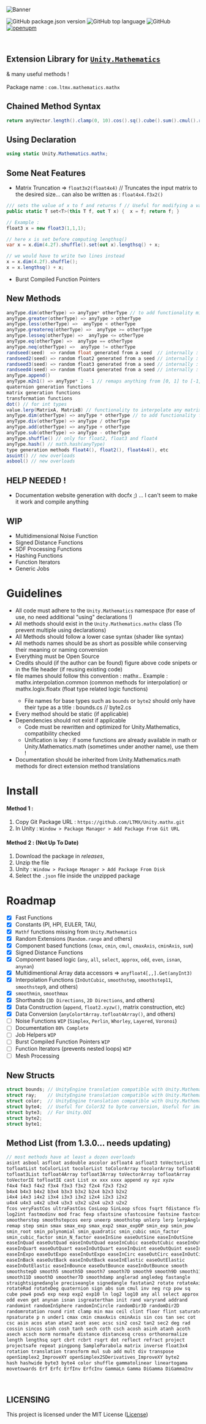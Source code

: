 ![Banner](https://raw.githubusercontent.com/LTMX/Unity.mathx/master/.branding/LTMX_Unity_Mathematics_Mathx_Github_Banner_Thin.png)

<!-- ![GitHub repo size](https://img.shields.io/github/repo-size/LTMX/Unity.mathx) -->
![GitHub package.json version](https://img.shields.io/github/package-json/v/LTMX/Unity.mathx?color=blueviolet)
![GitHub top language](https://img.shields.io/github/languages/top/LTMX/Unity.mathx?color=success)
![GitHub](https://img.shields.io/github/license/LTMX/Unity.mathx)
[![openupm](https://img.shields.io/npm/v/com.ltmx.mathematics.mathx?label=openupm&registry_uri=https://package.openupm.com)](https://openupm.com/packages/com.ltmx.mathematics.mathx/)

<br>

## Extension Library for [` Unity.Mathematics `](https://github.com/Unity-Technologies/Unity.Mathematics)
& many useful methods !<br><br>
Package name : `com.ltmx.mathematics.mathx`

<!--
<a href="https://ko-fi.com/I2I0IMQA9">
  <img align="left" src="https://raw.githubusercontent.com/LTMX/Banners-And-Buttons/main/Support%20Me%20Kofi%20Banner%20Shader%20Graph%20Mastery.png" width="140px"/>
</a><br><br>
-->

## Chained Method Syntax
```cs
return anyVector.length().clamp(0, 10).cos().sq().cube().sum().cmul().rotate(anyQuaternion).clint().div(3.2f).rcp();
```

## Using Declaration
```cs
using static Unity.Mathematics.mathx;
```


## Some Neat Features
- Matrix Truncation => `float3x2(float4x4)` // Truncates the input matrix to the desired size... can also be written as : `float4x4.f3x2()`
```c#
/// sets the value of x to f and returns f // Useful for modifying a variable in line.
public static T set<T>(this T f, out T x) {  x = f; return f; }

// Example :
float3 x = new float3(1,1,1);

// here x is set before computing lengthsq()
var x = x.dim(4.2f).shuffle().set(out x).lengthsq() + x; 

// we would have to write two lines instead
x = x.dim(4.2f).shuffle();
x = x.lengthsq() + x;
```

- Burst Compiled Function Pointers

## New Methods
```c#
anyType.dim(otherType) => anyType* otherType // to add functionality missing from internal operator overloads // named dim to not confuse with mul()
anyType.greater(otherType) => anyType > otherType
anyType.less(otherType) =>  anyType < otherType
anyType.greatereq(otherType) =>  anyType >= otherType
anyType.lesseq(otherType) =>  anyType <= otherType
anyType.eq(otherType) =>  anyType == otherType
anyType.neq(otherType) =>  anyType != otherType
randseed(seed)  => random float generated from a seed  // internally : Random.Init(seed).Nextfloat()
randseed2(seed) => random float2 generated from a seed // internally : Random.Init(seed).Nextfloat()
randseed3(seed) => random float3 generated from a seed // internally : Random.Init(seed).Nextfloat()
randseed4(seed) => random float4 generated from a seed // internally : Random.Init(seed).Nextfloat()
anyType.append()
anyType.m2n1() => anyType* 2 - 1 // remaps anything from [0, 1] to [-1, 1]
quaternion generation functions
matrix generation functions
transformation functions
dot() // for int types
value.lerp(MatrixA, MatrixB) // functionality to interpolate any matrix
anyType.dim(otherType) => anyType * otherType // to add functionality for missing from operator overloads // 'dim' to not confuse with mul()
anyType.div(otherType) => anyType / otherType
anyType.add(otherType) => anyType + otherType
anyType.sub(otherType) => anyType - otherType
anyType.shuffle() // only for float2, float3 and float4
anyType.hash() // math.hash(anyType)
type generation methods float4(), float2(), float4x4(), etc
asuint() // new overloads
asbool() // new overloads
```

## HELP NEEDED !
- Documentation website generation with docfx ;) ... I can't seem to make it work and compile anything

## WIP
- Multidimensional Noise Function
- Signed Distance Functions
- SDF Processing Functions
- Hashing Functions
- Function Iterators
- Generic Jobs


# Guidelines

 - All code must adhere to the `Unity.Mathematics` namespace (for ease of use, no need additional "using" declarations !)
 - All methods should exist in the `Unity.Mathematics.mathx` class (To prevent multiple using declarations)
 - All Methods should follow a lower case syntax (shader like syntax)
 - All methods names should be as short as possible while conserving their meaning or naming convension
 - Everything must be Open Source
 - Credits should (if the author can be found) figure above code snipets or in the file header (if reusing existing code)
 - file mames should follow this convention : mathx.<usage>.<differentiation>
      Example : mathx.interpolation.common (common methods for interpolation) or mathx.logix.floatx (float type related logic functions)
    - File names for base types such as `bounds` or `byte2` should only have their type as a title : bounds.cs // byte2.cs
 - Every method should be static (if applicable)
 - Dependencies should not exist if applicable
    - Code must be rewritten and optimized for Unity.Mathematics, compatibility checked
    - Unification is key : if some functions are already available in math or Unity.Mathematics.math (sometimes under another name), use them !
 - Documentation should be inherited from Unity.Mathematics.math methods for direct extension method translations
    

# Install
#### Method 1 : <br>
1. Copy Git Package URL : `https://github.com/LTMX/Unity.mathx.git`
2. In Unity : `Window > Package Manager > Add Package From Git URL`

#### Method 2 : (Not Up To Date) <br>
1. Download the package in *releases*,
2. Unzip the file
3. Unity : `Window > Package Manager > Add Package From Disk`
4. Select the `.json` file inside the unzipped package


# Roadmap
- [x] Fast Functions
- [x] Constants (PI, HPI, EULER, TAU, 
- [x] `Mathf` functions missing from `Unity.Mathematics`
- [x] Random Extensions (`Random.range` and others)
- [x] Component based functions (`cmax`, `cmin`, `cmul`, `cmaxAxis`, `cminAxis`, `sum`)
- [x] Signed Distance Functions
- [x] Component based logic (`any`, `all`, `select`, `approx`, `odd`, `even`, `isnan`, `anynan`)
- [x] Multidimentional Array data accessors => `anyfloat4[,,].Get(anyInt3)`
- [x] Interpolation Functions (`InOutCubic`, `smoothstep`, `smoothstep11`, `smoothstep9`, and others)
- [x] `smoothmin`, `smoothmax`
- [x] Shorthands (`3D Directions`, `2D Directions`, and others)
- [x] Data Construction (`append`, `float2.xyzw()`, matrix construction, etc)
- [x] Data Conversion (`anyColortArray.tofloat4Array()`, and others)
- [ ] Noise Functions `WIP` (`Simplex`, `Perlin`, `Whorley`, `Layered`, `Voronoi`)
- [ ] Documentation `80% Complete`
- [ ] Job Helpers `WIP`
- [ ] Burst Compiled Function Pointers `WIP`
- [ ] Function Iterators (prevents nested loops) `WIP`
- [ ] Mesh Processing

## New Structs
  ```c++
  struct bounds; // UnityEngine translation compatible with Unity.Mathematics (implicit cast to "UnityEngine.Bounds")
  struct ray;    // UnityEngine translation compatible with Unity.Mathematics (implicit cast to "UnityEngine.Ray")
  struct color;  // UnityEngine translation compatible with Unity.Mathematics (implicit cast to "UnityEngine.Color")
  struct byte4;  // Useful for Color32 to byte conversion, Useful for image file export (implicit cast to "UnityEngine.Color32") //For Unity.QOI
  struct byte3;  // For Unity.QOI
  struct byte2;
  struct byte1;
  ```
  
## Method List (from 1.3.0... needs updating)
```cs
// most methods have at least a dozen overloads
asint asbool asfloat asdouble ascolor asfloat4 asfloat3 toVectorList 
tofloatList toColorList tocolorList toColorArray tocolorArray tofloat4List
tofloat3List tofloat4Array tofloat3Array toVectorArray tofloatArray
toVectorIE tofloatIE cast List xx xxx xxxx append xy xyz xyzw 
f4x4 f4x3 f4x2 f3x4 f3x3 f3x2 f2x4 f2x3 f2x2 
b4x4 b4x3 b4x2 b3x4 b3x3 b3x2 b2x4 b2x3 b2x2 
i4x4 i4x3 i4x2 i3x4 i3x3 i3x2 i2x4 i2x3 i2x2 
u4x4 u4x3 u4x2 u3x4 u3x3 u3x2 u2x4 u2x3 u2x2 
fcos veryFastCos ultraFastCos CosLoop SinLoop sfcos fsqrt fdistance flength 
log2int fastmodinv mod frac fexp sfastsine sfastcosine fastsine fastcosine 
smootherstep smoothstepcos eerp uneerp smoothstep unlerp lerp lerpAngle 
remap step smin smax smax_exp smax_exp2 smax_expOP smin_exp smin_pow 
smin_root smin_polynomial smin_quadratic smin_cubic smin_factor 
smin_cubic_factor smin_N_factor easeInSine easeOutSine easeInOutSine 
easeInQuad easeOutQuad easeInOutQuad easeInCubic easeOutCubic easeInOutCubic 
easeInQuart easeOutQuart easeInOutQuart easeInQuint easeOutQuint easeInOutQuint 
easeInExpo easeOutExpo easeInOutExpo easeInCirc easeOutCirc easeInOutCirc 
easeInBack easeOutBack easeInOutBack easeInElastic easeOutElastic 
easeInOutElastic easeInBounce easeOutBounce easeInOutBounce smooth 
smoothstepD smooth5 smooth5D smooth7 smooth7D smooth9 smooth9D smooth11 
smooth11D smoothD smoother7D smoothdamp anglerad angledeg fastangle 
straightsignedangle preciseangle signedangle fastatan2 rotate rotateAxisAngle 
rotateRad rotateDeg quaternion sign abs sum cmul inv neg rcp pow sq 
cube pow4 pow5 exp nexp exp2 exp10 ln log2 log10 any all select approx 
odd even get anynan isnan isgreaterthan init rand varyrand addrand 
randomint randomInSphere randomInCircle randomDir3D randomDir2D 
randomrotation round rint clamp min max ceil clint floor flint saturate 
npsaturate p n under1 cmax cmin cmaxAxis cminAxis sin cos tan sec cot 
csc asin acos atan atan2 acot asec acsc sin2 cos2 tan2 sec2 deg rad 
cossin sincos sinh cosh tanh sech coth csch acosh asinh atanh acoth 
asech acsch norm normsafe distance distancesq cross orthonormalize 
length lengthsq sqrt cbrt rcbrt rsqrt dot reflect refract project 
projectsafe repeat pingpong SampleParabola matrix inverse float3x4 
rotation translation transform mul sub add mult div transpose 
openSimplex2_ImproveXY openSimplex2SDerivatives_ImproveXY byte2 
hash hashwide byte3 byte4 color shuffle gammatolinear lineartogama 
movetowards Erf Erfc ErfInv ErfcInv GammaLn Gamma DiGamma DiGammaInv
```


<br>

## LICENSING
<p>This project is licensed under the MIT License (<a href="https://github.com/LTMX/Unity.mathx/blob/master/LICENSE">License</a>)</p>

